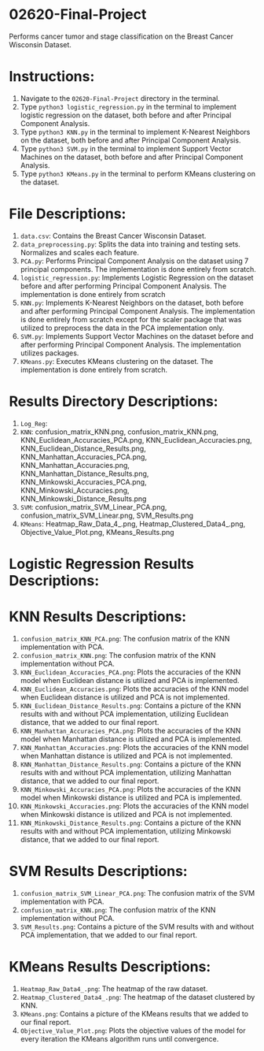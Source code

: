 # 02620-Final-Project

Performs cancer tumor and stage classification on the Breast Cancer Wisconsin Dataset.

# Instructions:
  1) Navigate to the `02620-Final-Project` directory in the terminal.
  2) Type `python3 logistic_regression.py` in the terminal to implement logistic regression on the dataset, both before and after Principal Component Analysis.
  3) Type `python3 KNN.py` in the terminal to implement K-Nearest Neighbors on the dataset, both before and after Principal Component Analysis.
  4) Type `python3 SVM.py` in the terminal to implement Support Vector Machines on the dataset, both before and after Principal Component Analysis.
  5) Type `python3 KMeans.py` in the terminal to perform KMeans clustering on the dataset.

# File Descriptions:
  1) `data.csv`: Contains the Breast Cancer Wisconsin Dataset.
  2) `data_preprocessing.py`: Splits the data into training and testing sets. Normalizes and scales each feature.
  3) `PCA.py`: Performs Principal Component Analysis on the dataset using 7 principal components. The implementation is done entirely from scratch.
  4) `logistic_regression.py`: Implements Logistic Regression on the dataset before and after performing Principal Component Analysis. The implementation is done entirely from scratch
  5) `KNN.py`: Implements K-Nearest Neighbors on the dataset, both before and after performing Principal Component Analysis. The implementation is done entirely from scratch except for the scaler package that was utilized to preprocess the data in the PCA implementation only.
  6) `SVM.py`: Implements Support Vector Machines on the dataset before and after performing Principal Component Analysis. The implementation utilizes packages.
  7) `KMeans.py`: Executes KMeans clustering on the dataset. The implementation is done entirely from scratch.

# Results Directory Descriptions:
  1) `Log_Reg`:
  2) `KNN`: confusion_matrix_KNN.png, confusion_matrix_KNN.png, KNN_Euclidean_Accuracies_PCA.png, KNN_Euclidean_Accuracies.png, KNN_Euclidean_Distance_Results.png, KNN_Manhattan_Accuracies_PCA.png, KNN_Manhattan_Accuracies.png, KNN_Manhattan_Distance_Results.png, KNN_Minkowski_Accuracies_PCA.png, KNN_Minkowski_Accuracies.png, KNN_Minkowski_Distance_Results.png
  3) `SVM`: confusion_matrix_SVM_Linear_PCA.png, confusion_matrix_SVM_Linear.png, SVM_Results.png
  4) `KMeans`: Heatmap_Raw_Data_4_.png, Heatmap_Clustered_Data4_.png, Objective_Value_Plot.png, KMeans_Results.png

# Logistic Regression Results Descriptions:

# KNN Results Descriptions:
  1) `confusion_matrix_KNN_PCA.png`: The confusion matrix of the KNN implementation with PCA.
  2) `confusion_matrix_KNN.png`: The confusion matrix of the KNN implementation without PCA.
  3) `KNN_Euclidean_Accuracies_PCA.png`: Plots the accuracies of the KNN model when Euclidean distance is utilized and PCA is implemented.
  4) `KNN_Euclidean_Accuracies.png`: Plots the accuracies of the KNN model when Euclidean distance is utilized and PCA is not implemented.
  5) `KNN_Euclidean_Distance_Results.png`: Contains a picture of the KNN results with and without PCA implementation, utilizing Euclidean distance, that we added to our final report.
  6) `KNN_Manhattan_Accuracies_PCA.png`: Plots the accuracies of the KNN model when Manhattan distance is utilized and PCA is implemented.
  7) `KNN_Manhattan_Accuracies.png`: Plots the accuracies of the KNN model when Manhattan distance is utilized and PCA is not implemented.
  8) `KNN_Manhattan_Distance_Results.png`: Contains a picture of the KNN results with and without PCA implementation, utilizing Manhattan distance, that we added to our final report.
  9) `KNN_Minkowski_Accuracies_PCA.png`: Plots the accuracies of the KNN model when Minkowski distance is utilized and PCA is implemented.
  7) `KNN_Minkowski_Accuracies.png`: Plots the accuracies of the KNN model when Minkowski distance is utilized and PCA is not implemented.
  8) `KNN_Minkowski_Distance_Results.png`: Contains a picture of the KNN results with and without PCA implementation, utilizing Minkowski distance, that we added to our final report.
     
# SVM Results Descriptions:
  1) `confusion_matrix_SVM_Linear_PCA.png`: The confusion matrix of the SVM implementation with PCA.
  2) `confusion_matrix_KNN.png`: The confusion matrix of the KNN implementation without PCA.
  3) `SVM_Results.png`: Contains a picture of the SVM results with and without PCA implementation, that we added to our final report.

# KMeans Results Descriptions:
  1) `Heatmap_Raw_Data4_.png`: The heatmap of the raw dataset.
  2) `Heatmap_Clustered_Data4_.png`: The heatmap of the dataset clustered by KNN.
  3) `KMeans.png`: Contains a picture of the KMeans results that we added to our final report.
  4) `Objective_Value_Plot.png`: Plots the objective values of the model for every iteration the KMeans algorithm runs until convergence.

